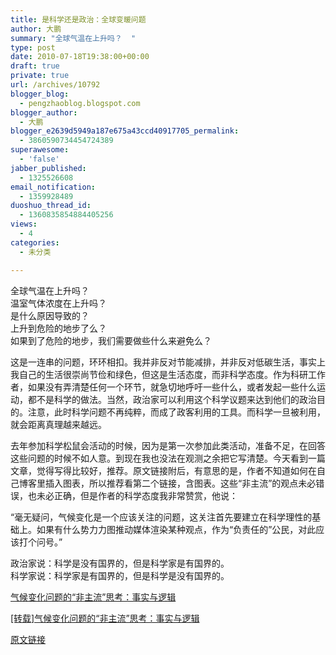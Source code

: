 ```yaml
---
title: 是科学还是政治：全球变暖问题
author: 大鹏
summary: "全球气温在上升吗？  "
type: post
date: 2010-07-18T19:38:00+00:00
draft: true
private: true
url: /archives/10792
blogger_blog:
  - pengzhaoblog.blogspot.com
blogger_author:
  - 大鹏
blogger_e2639d5949a187e675a43ccd40917705_permalink:
  - 3860590734454724389
superawesome:
  - 'false'
jabber_published:
  - 1325526608
email_notification:
  - 1359928489
duoshuo_thread_id:
  - 1360835854884405256
views:
  - 4
categories:
  - 未分类

---
```

全球气温在上升吗？  
温室气体浓度在上升吗？  
是什么原因导致的？  
上升到危险的地步了么？  
如果到了危险的地步，我们需要做些什么来避免么？

这是一连串的问题，环环相扣。我并非反对节能减排，并非反对低碳生活，事实上我自己的生活很崇尚节俭和绿色，但这是生活态度，而非科学态度。作为科研工作者，如果没有弄清楚任何一个环节，就急切地呼吁一些什么，或者发起一些什么运动，都不是科学的做法。当然，政治家可以利用这个科学议题来达到他们的政治目的。注意，此时科学问题不再纯粹，而成了政客利用的工具。而科学一旦被利用，就会距离真理越来越远。

去年参加科学松鼠会活动的时候，因为是第一次参加此类活动，准备不足，在回答这些问题的时候不如人意。到现在我也没法在观测之余把它写清楚。今天看到一篇文章，觉得写得比较好，推荐。原文链接附后，有意思的是，作者不知道如何在自己博客里插入图表，所以推荐看第二个链接，含图表。这些“非主流”的观点未必错误，也未必正确，但是作者的科学态度我非常赞赏，他说：

“毫无疑问，气候变化是一个应该关注的问题，这关注首先要建立在科学理性的基础上。如果有什么势力力图推动媒体渲染某种观点，作为“负责任的”公民，对此应该打个问号。”

政治家说：科学是没有国界的，但是科学家是有国界的。  
科学家说：科学家是有国界的，但是科学是没有国界的。

[气候变化问题的“非主流”思考：事实与逻辑][1]

[[转载]气候变化问题的“非主流”思考：事实与逻辑][2]

 [1]: http://www.sciencenet.cn/m/user_content.aspx?id=248614
 [2]: http://www.sciencetimes.com.cn/m/user_content.aspx?id=345201

[原文链接](http://dapengde.com/archives/10792)

